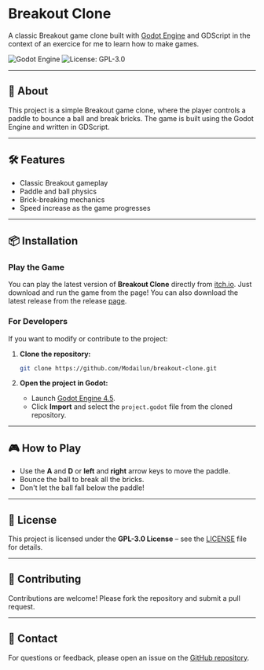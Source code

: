 # Breakout Clone

A classic Breakout game clone built with [Godot Engine](https://godotengine.org/) and GDScript in the context of an exercice for me to learn how to make games.

![Godot Engine](https://img.shields.io/badge/Godot-4.5-blue)
![License: GPL-3.0](https://img.shields.io/badge/License-GPL--3.0-yellow)

---

## 📖 About

This project is a simple Breakout game clone, where the player controls a paddle to bounce a ball and break bricks. The game is built using the Godot Engine and written in GDScript.

---

## 🛠️ Features

- Classic Breakout gameplay
- Paddle and ball physics
- Brick-breaking mechanics
- Speed increase as the game progresses

---

## 📦 Installation

### Play the Game

You can play the latest version of **Breakout Clone** directly from [itch.io](https://modailun.itch.io/breakout-clone). Just download and run the game from the page! You can also download the latest release from the release [page](https://github.com/Modailun/breakout-clone/releases).

### For Developers

If you want to modify or contribute to the project:

1. **Clone the repository:**
   ```bash
   git clone https://github.com/Modailun/breakout-clone.git
   ```

2. **Open the project in Godot:**
   - Launch [Godot Engine 4.5](https://godotengine.org/download).
   - Click **Import** and select the `project.godot` file from the cloned repository.

---

## 🎮 How to Play

- Use the **A** and **D** or **left** and **right** arrow keys to move the paddle.
- Bounce the ball to break all the bricks.
- Don't let the ball fall below the paddle!

---

## 📜 License

This project is licensed under the **GPL-3.0 License** – see the [LICENSE](LICENSE) file for details.

---

## 🙌 Contributing

Contributions are welcome! Please fork the repository and submit a pull request.

---

## 📧 Contact

For questions or feedback, please open an issue on the [GitHub repository](https://github.com/Modailun/breakout-clone).